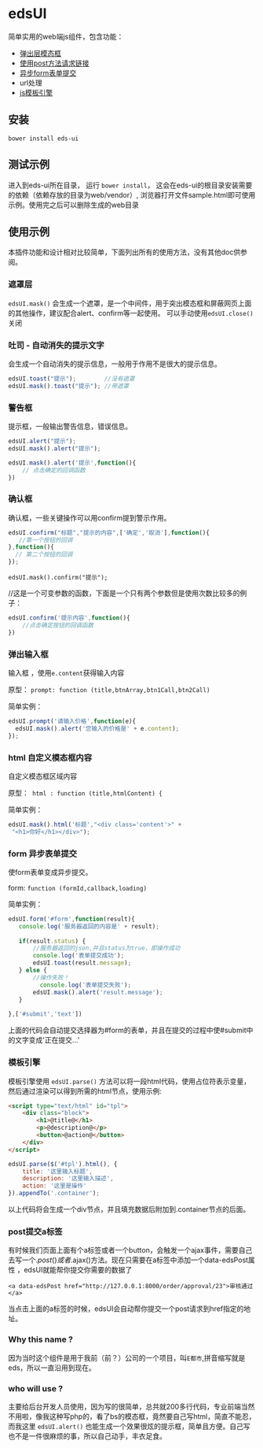 # edsUI

简单实用的web端js组件，包含功能：

 - [弹出层模态框](https://github.com/Jaggle/eds-ui#遮罩层)
 - [使用post方法请求链接](https://github.com/Jaggle/eds-ui#post提交a标签)
 - [异步form表单提交](https://github.com/Jaggle/eds-ui#form-异步表单提交)
 - url处理
 - [js模板引擎](https://github.com/Jaggle/eds-ui#模板引擎)

## 安装

```
bower install eds-ui
```

## 测试示例

进入到eds-ui所在目录， 运行 `bower install`， 这会在eds-ui的根目录安装需要的依赖（依赖存放的目录为web/vendor）, 
浏览器打开文件sample.html即可使用示例。使用完之后可以删除生成的web目录

## 使用示例

本插件功能和设计相对比较简单，下面列出所有的使用方法，没有其他doc供参阅。

### 遮罩层

`edsUI.mask()` 会生成一个遮罩，是一个中间件，用于突出模态框和屏蔽网页上面的其他操作，建议配合alert、confirm等一起使用。
可以手动使用`edsUI.close()`关闭


### 吐司 - 自动消失的提示文字
会生成一个自动消失的提示信息，一般用于作用不是很大的提示信息。

```javascript
edsUI.toast("提示");        //没有遮罩
edsUI.mask().toast("提示"); //带遮罩
```


### 警告框

提示框，一般输出警告信息，错误信息。

```javascript
edsUI.alert("提示");
edsUI.mask().alert("提示");

edsUI.mask().alert('提示',function(){
    // 点击确定的回调函数
})

```

### 确认框

确认框，一些关键操作可以用confirm提到警示作用。

```javascript
edsUI.confirm("标题","提示的内容",['确定','取消'],function(){
   //第一个按钮的回调
},function(){
  // 第二个按钮的回调
});
```

`edsUI.mask().confirm("提示");`


//这是一个可变参数的函数，下面是一个只有两个参数但是使用次数比较多的例子：

```javascript
edsUI.confirm('提示内容',function(){
    //点击确定按钮的回调函数
})
```

### 弹出输入框

输入框 ，使用`e.content`获得输入内容

原型： `prompt: function (title,btnArray,btn1Call,btn2Call)`

简单实例：

```javascript
edsUI.prompt('请输入价格',function(e){
  edsUI.mask().alert('您输入的价格是' + e.content);
});
```

### html 自定义模态框内容

自定义模态框区域内容

原型：` html : function (title,htmlContent) {`

简单实例：

```javascript
edsUI.mask().html('标题',"<div class='content'>" +
 "<h1>你好</h1></div>");
```

### form 异步表单提交

使form表单变成异步提交。

form: `function (formId,callback,loading)`

简单实例： 

```javascript
edsUI.form('#form',function(result){
   console.log('服务器返回的内容是' + result);
   
   if(result.status) {
       //服务器返回的json,并且status为true，即操作成功
       console.log('表单提交成功');
       edsUI.toast(result.message);
   } else {
       //操作失败！
         console.log('表单提交失败');
       edsUI.mask().alert('result.message');
   }
   
},['#submit','text'])
```

上面的代码会自动提交选择器为#form的表单，并且在提交的过程中使#submit中的文字变成'正在提交...'

### 模板引擎

模板引擎使用 `edsUI.parse()` 方法可以将一段html代码，使用占位符表示变量，然后通过渲染可以得到所需的html节点，使用示例:

```html
<script type="text/html" id="tpl">
    <div class="block">
        <h1>@title@</h1>
        <p>@description@</p>
        <button>@action@</button>
    </div>
</script>
```

```javascript
edsUI.parse($('#tpl').html(), {
    title: '这里输入标题',
    description: '这里输入描述',
    action: '这里是操作'
}).appendTo('.container');
```

以上代码将会生成一个div节点，并且填充数据后附加到.container节点的后面。

### post提交a标签

有时候我们页面上面有个a标签或者一个button，会触发一个ajax事件，需要自己去写一个$.post()或者$.ajax()方法。现在只需要在a标签中添加一个data-edsPost属性 ，edsUI就能帮你提交你需要的数据了

	<a data-edsPost href="http://127.0.0.1:8000/order/approval/23">审核通过</a>

当点击上面的a标签的时候，edsUI会自动帮你提交一个post请求到href指定的地址。

### Why this name ?

因为当时这个组件是用于我前（前？）公司的一个项目，叫`E都市`,拼音缩写就是eds，所以一直沿用到现在。

### who will use ?

主要给后台开发人员使用，因为写的很简单，总共就200多行代码，专业前端当然不用啦，像我这种写php的，看了bs的模态框，竟然要自己写html，简直不能忍，而我这里 `edsUI.alert()` 也能生成一个效果很炫的提示框，简单且方便。自己写也不是一件很麻烦的事，所以自己动手，丰衣足食。
